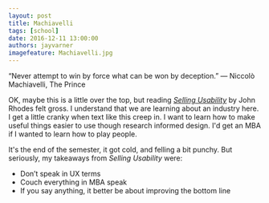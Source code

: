 ```yaml
---
layout: post
title: Machiavelli
tags: [school]
date: 2016-12-11 13:00:00
authors: jayvarner
imagefeature: Machiavelli.jpg
---
```

“Never attempt to win by force what can be won by deception.”
― Niccolò Machiavelli, The Prince

OK, maybe this is a little over the top, but reading *[Selling Usability](https://www.amazon.com/Selling-Usability-Experience-Infiltration-Tactics/dp/1442103736)* by John Rhodes felt gross. I understand that we are learning about an industry here. I get a little cranky when text like this creep in. I want to learn how to make useful things easier to use though research informed design. I'd get an MBA if I wanted to learn how to play people.

It's the end of the semester, it got cold, and felling a bit punchy. But seriously, my takeaways from *Selling Usability* were:
* Don’t speak in UX terms
* Couch everything in MBA speak
* If you say anything, it better be about improving the bottom line
